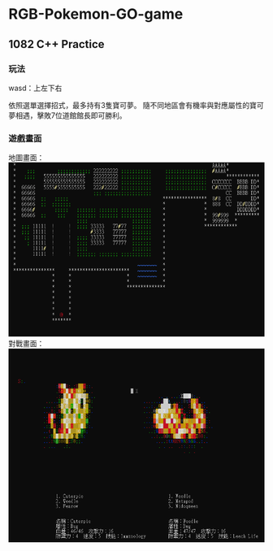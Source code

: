# RGB-Pokemon-GO-game
## 1082 C++ Practice 

### 玩法
wasd：上左下右

依照選單選擇招式，最多持有3隻寶可夢。
隨不同地區會有機率與對應屬性的寶可夢相遇，擊敗7位道館館長即可勝利。

### 遊戲畫面
地圖畫面：
![alt text](gameimages/地圖.png)
對戰畫面：
![alt text](gameimages/對戰.png)
